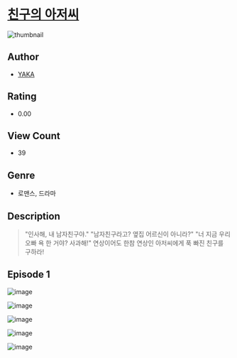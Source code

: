 # [친구의 아저씨](https://comic.naver.com/challenge/list?titleId=811037)
![thumbnail](https://image-comic.pstatic.net/user_contents_data/challenge_comic/2023/05/25/367161/upload_3558179289472983394_480x623.jpeg)

## Author
- [YAKA](https://comic.naver.com/artistTitle?id=367161)

## Rating
- 0.00

## View Count
- 39

## Genre
- 로맨스, 드라마

## Description
> "인사해, 내 남자친구야." "남자친구라고? 옆집 어르신이 아니라?" "너 지금 우리 오빠 욕 한 거야? 사과해!" 연상이어도 한참 연상인 아저씨에게 푹 빠진 친구를 구하라!


## Episode 1
![image](https://image-comic.pstatic.net/user_contents_data/challenge_comic/2023/05/25/367161/upload_3775199777871967027.jpeg)

![image](https://image-comic.pstatic.net/user_contents_data/challenge_comic/2023/05/25/367161/upload_7148674281359292515.jpeg)

![image](https://image-comic.pstatic.net/user_contents_data/challenge_comic/2023/05/25/367161/upload_3906650791841312819.jpeg)

![image](https://image-comic.pstatic.net/user_contents_data/challenge_comic/2023/05/25/367161/upload_7017224187332080995.jpeg)

![image](https://image-comic.pstatic.net/user_contents_data/challenge_comic/2023/05/25/367161/upload_3904682696058745393.jpeg)
